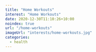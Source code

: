```yaml
---
title: "Home Workouts"
interest: "Home Workouts"
date: 2020-12-30T11:10:26+10:00
noindex: true
url: "/home-workouts"
imageUrl: "interests/home-workouts.jpg"
categories:
  - health
---
```

